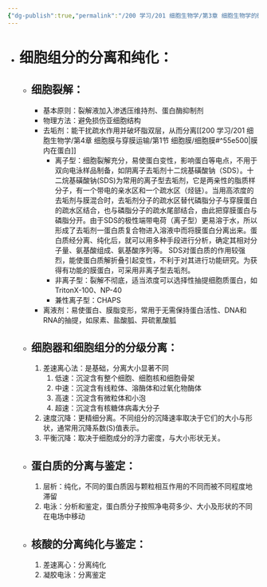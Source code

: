 ```yaml
---
{"dg-publish":true,"permalink":"/200 学习/201 细胞生物学/第3章 细胞生物学的研究方法/第3节 细胞组分的分离和纯化/细胞组分的分离和纯化/","title":"细胞组分的分离和纯化","created":"2024-01-08T14:41:33.796+08:00","updated":"2024-01-09T16:39:49.599+08:00"}
---
```


- # 细胞组分的分离和纯化：
	- ## 细胞裂解：
		- 基本原则：裂解液加入渗透压维持剂、蛋白酶抑制剂
		- 物理方法：避免损伤亚细胞结构
		- 去垢剂：能干扰疏水作用并破坏脂双层，从而分离[[200 学习/201 细胞生物学/第4章 细胞膜与穿膜运输/第1节 细胞膜/细胞膜#^55e500\|膜内在蛋白]]
			- 离子型：细胞裂解充分，易使蛋白变性，影响蛋白等电点，不用于双向电泳样品制备，如阴离子去垢剂十二烷基磺酸钠（SDS）。十二烷基磺酸钠(SDS)为常用的离子型去垢剂，它是两亲性的脂质样分子，有一个带电的亲水区和一个疏水区（烃链）。当用高浓度的去垢剂与膜混合时，去垢剂分子的疏水区替代磷脂分子与穿膜蛋白的疏水区结合，也与磷脂分子的疏水尾部结合，由此把穿膜蛋白与磷脂分开。由于SDS的极性端带电荷（离子型）更易溶于水，所以形成了去垢剂一蛋白质复合物进入溶液中而将膜蛋白分离出来。蛋白质经分离、纯化后，就可以用多种手段进行分析，确定其相对分子量、氨基酸组成、氨基酸序列等。 SDS对蛋白质的作用较强烈，能使蛋白质解折叠引起变性，不利于对其进行功能研究。为获得有功能的膜蛋白，可采用非离子型去垢剂。
			- 非离子型：裂解不彻底，适当浓度可以选择性抽提细胞质蛋白，如TritonX-100、NP-40
			- 兼性离子型：CHAPS
		- 离液剂：易使蛋白、膜脂变形，常用于无需保持蛋白活性、DNA和RNA的抽提，如尿素、盐酸胍、异硫氰酸胍
	- ## 细胞器和细胞组分的分级分离：
		1. 差速离心法：是基础，分离大小显著不同
			1. 低速：沉淀含有整个细胞、细胞核和细胞骨架
			2. 中速：沉淀含有线粒体、溶酶体和过氧化物酶体
			3. 高速：沉淀含有微粒体和小泡
			4. 超速：沉淀含有核糖体病毒大分子
		2. 速度沉降：更精细分离。不同组分的沉降速率取决于它们的大小与形状，通常用沉降系数(S)值表示。
		3. 平衡沉降：取决于细胞成分的浮力密度，与大小形状无关。
	- ## 蛋白质的分离与鉴定：
		1. 层析：纯化，不同的蛋白质因与颗粒相互作用的不同而被不同程度地滞留
		2. 电泳：分析和鉴定，蛋白质分子按照净电荷多少、大小及形状的不同在电场中移动
	- ## 核酸的分离纯化与鉴定：
		1. 差速离心：分离纯化
		2. 凝胶电泳：分离鉴定